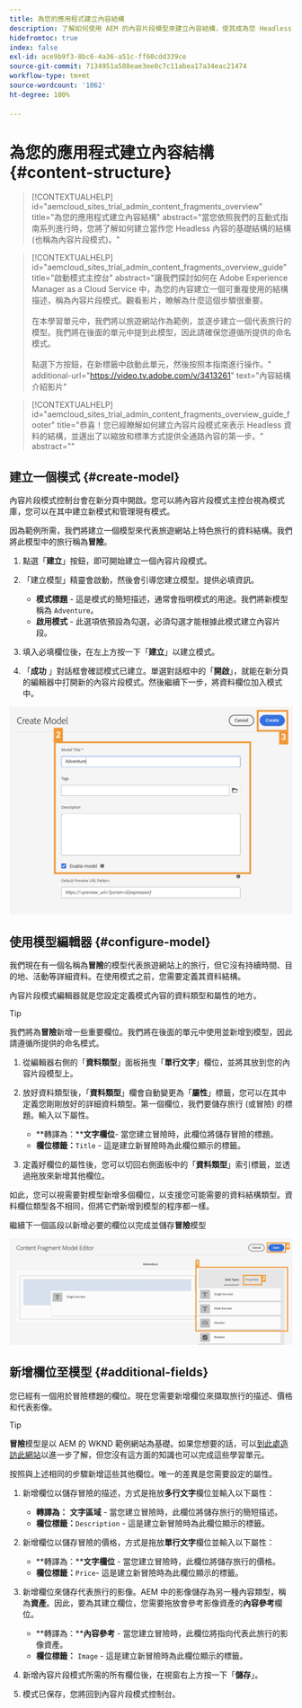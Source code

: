 ```yaml
---
title: 為您的應用程式建立內容結構
description: 了解如何使用 AEM 的內容片段模型來建立內容結構，使其成為您 Headless 內容的基礎。
hidefromtoc: true
index: false
exl-id: ace9b9f3-8bc6-4a36-a51c-ff60cdd339ce
source-git-commit: 7134951a588eae3ee0c7c11abea17a34eac21474
workflow-type: tm+mt
source-wordcount: '1062'
ht-degree: 100%

---
```



# 為您的應用程式建立內容結構 {#content-structure}

>[!CONTEXTUALHELP]
>id="aemcloud_sites_trial_admin_content_fragments_overview"
>title="為您的應用程式建立內容結構"
>abstract="當您依照我們的互動式指南系列進行時，您將了解如何建立當作您 Headless 內容的基礎結構的結構 (也稱為內容片段模式)。"

>[!CONTEXTUALHELP]
>id="aemcloud_sites_trial_admin_content_fragments_overview_guide"
>title="啟動模式主控台"
>abstract="讓我們探討如何在 Adobe Experience Manager as a Cloud Service 中，為您的內容建立一個可重複使用的結構描述，稱為內容片段模式。觀看影片，瞭解為什麼這個步驟很重要。<br><br>在本學習單元中，我們將以旅遊網站作為範例，並逐步建立一個代表旅行的模型。我們將在後面的單元中提到此模型，因此請確保您遵循所提供的命名模式。<br><br>點選下方按鈕，在新標籤中啟動此單元，然後按照本指南進行操作。"
>additional-url="https://video.tv.adobe.com/v/3413261" text="內容結構介紹影片"

>[!CONTEXTUALHELP]
>id="aemcloud_sites_trial_admin_content_fragments_overview_guide_footer"
>title="恭喜！您已經瞭解如何建立內容片段模式來表示 Headless 資料的結構，並邁出了以縮放和標準方式提供全通路內容的第一步。"
>abstract=""

## 建立一個模式 {#create-model}

內容片段模式控制台會在新分頁中開啟。您可以將內容片段模式主控台視為模式庫，您可以在其中建立新模式和管理現有模式。

因為範例所需，我們將建立一個模型來代表旅遊網站上特色旅行的資料結構。我們將此模型中的旅行稱為&#x200B;**冒險**。

1. 點選「**建立**」按鈕，即可開始建立一個內容片段模式。

1. 「建立模型」精靈會啟動，然後會引導您建立模型。提供必填資訊。

   * **模式標題** - 這是模式的簡短描述，通常會指明模式的用途。我們將新模型稱為 `Adventure`。
   * **啟用模式** - 此選項依預設為勾選，必須勾選才能根據此模式建立內容片段。

1. 填入必填欄位後，在左上方按一下「**建立**」以建立模式。

1. 「**成功** 」對話框會確認模式已建立。單選對話框中的「**開啟**」，就能在新分頁的編輯器中打開新的內容片段模式。然後繼續下一步，將資料欄位加入模式中。

![建立內容片段模式的第二步和第三步](assets/do-not-localize/create-model.png)

## 使用模型編輯器 {#configure-model}

我們現在有一個名稱為&#x200B;**冒險**&#x200B;的模型代表旅遊網站上的旅行，但它沒有持續時間、目的地、活動等詳細資料。在使用模式之前，您需要定義其資料結構。

內容片段模式編輯器就是您設定定義模式內容的資料類型和屬性的地方。

>[!TIP]
>
>我們將為&#x200B;**冒險**&#x200B;新增一些重要欄位。我們將在後面的單元中使用並新增到模型，因此請遵循所提供的命名模式。

1. 從編輯器右側的「**資料類型**」面板拖曳「**單行文字**」欄位，並將其放到您的內容片段模型上。

1. 放好資料類型後，「**資料類型**」欄會自動變更為「**屬性**」標籤，您可以在其中定義您剛剛放好的詳細資料類型。第一個欄位，我們要儲存旅行 (或冒險) 的標題。輸入以下屬性。

   * **轉譯為：****文字欄位**- 當您建立冒險時，此欄位將儲存冒險的標題。
   * **欄位標籤：**`Title` - 這是建立新冒險時為此欄位顯示的標籤。

1. 定義好欄位的屬性後，您可以切回右側面板中的「**資料類型**」索引標籤，並透過拖放來新增其他欄位。

如此，您可以視需要對模型新增多個欄位，以支援您可能需要的資料結構類型。資料欄位類型各不相同，但將它們新增到模型的程序都一樣。

繼續下一個區段以新增必要的欄位以完成並儲存&#x200B;**冒險**&#x200B;模型

![在模式中新增欄位的第一步、第二步和第三步](assets/do-not-localize/define-model-fields.png)

## 新增欄位至模型 {#additional-fields}

您已經有一個用於冒險標題的欄位。現在您需要新增欄位來擷取旅行的描述、價格和代表影像。

>[!TIP]
>
>**冒險**&#x200B;模型是以 AEM 的 WKND 範例網站為基礎。如果您想要的話，可以[到此處造訪此網站](https://wknd.site/us/en/adventures/yosemite-backpacking.html)以進一步了解，但您沒有這方面的知識也可以完成這些學習單元。

按照與上述相同的步驟新增這些其他欄位。唯一的差異是您需要設定的屬性。

1. 新增欄位以儲存冒險的描述，方式是拖放&#x200B;**多行文字**&#x200B;欄位並輸入以下屬性：

   * **轉譯為：** **文字區域** - 當您建立冒險時，此欄位將儲存旅行的簡短描述。
   * **欄位標籤：**`Description` - 這是建立新冒險時為此欄位顯示的標籤。

1. 新增欄位以儲存冒險的價格，方式是拖放&#x200B;**單行文字**&#x200B;欄位並輸入以下屬性：

   * **轉譯為：****文字欄位** - 當您建立冒險時，此欄位將儲存旅行的價格。
   * **欄位標籤：**`Price`- 這是建立新冒險時為此欄位顯示的標籤。

1. 新增欄位來儲存代表旅行的影像。AEM 中的影像儲存為另一種內容類型，稱為&#x200B;**資產**。因此，要為其建立欄位，您需要拖放會參考影像資產的&#x200B;**內容參考**&#x200B;欄位。

   * **轉譯為：****內容參考** - 當您建立冒險時，此欄位將指向代表此旅行的影像資產。
   * **欄位標籤：** `Image` - 這是建立新冒險時為此欄位顯示的標籤。

1. 新增內容片段模式所需的所有欄位後，在視窗右上方按一下「**儲存**」。

1. 模式已保存，您將回到內容片段模式控制台。
